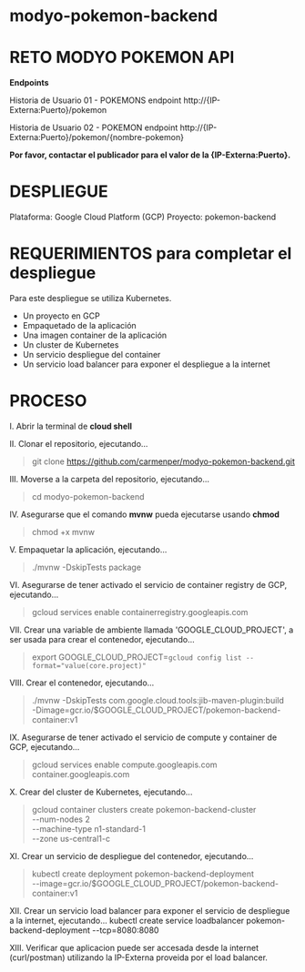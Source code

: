 # modyo-pokemon-backend

# RETO MODYO POKEMON API

**Endpoints**

Historia de Usuario 01 - POKEMONS endpoint
http://{IP-Externa:Puerto}/pokemon

Historia de Usuario 02 - POKEMON endpoint
http://{IP-Externa:Puerto}/pokemon/{nombre-pokemon}

**Por favor, contactar el publicador para el valor de la {IP-Externa:Puerto}.**

# DESPLIEGUE

Plataforma: Google Cloud Platform (GCP)
Proyecto: pokemon-backend

# REQUERIMIENTOS para completar el despliegue
Para este despliegue se utiliza Kubernetes.
- Un proyecto en GCP
- Empaquetado de la aplicación
- Una imagen container de la aplicación
- Un cluster de Kubernetes
- Un servicio despliegue del container
- Un servicio load balancer para exponer el despliegue a la internet

# PROCESO

I. Abrir la terminal de **cloud shell**

II. Clonar el repositorio, ejecutando...
> git clone https://github.com/carmenper/modyo-pokemon-backend.git

III. Moverse a la carpeta del repositorio, ejecutando...
> cd modyo-pokemon-backend

IV. Asegurarse que el comando **mvnw** pueda ejecutarse usando **chmod**
> chmod +x mvnw

V. Empaquetar la aplicación, ejecutando...
> ./mvnw -DskipTests package

VI. Asegurarse de tener activado el servicio de container registry de GCP, ejecutando...
> gcloud services enable containerregistry.googleapis.com

VII. Crear una variable de ambiente llamada 'GOOGLE_CLOUD_PROJECT', a ser usada para crear el contenedor, ejecutando...
> export GOOGLE_CLOUD_PROJECT=`gcloud config list --format="value(core.project)"`

VIII. Crear el contenedor, ejecutando...
> ./mvnw -DskipTests com.google.cloud.tools:jib-maven-plugin:build \
>  -Dimage=gcr.io/$GOOGLE_CLOUD_PROJECT/pokemon-backend-container:v1

IX. Asegurarse de tener activado el servicio de compute y container de GCP, ejecutando...
> gcloud services enable compute.googleapis.com container.googleapis.com

X. Crear del cluster de Kubernetes, ejecutando...
> gcloud container clusters create pokemon-backend-cluster \
>  --num-nodes 2 \
>  --machine-type n1-standard-1 \
>  --zone us-central1-c

XI. Crear un servicio de despliegue del contenedor, ejecutando...
> kubectl create deployment pokemon-backend-deployment \
>  --image=gcr.io/$GOOGLE_CLOUD_PROJECT/pokemon-backend-container:v1

XII. Crear un servicio load balancer para exponer el servicio de despliegue a la internet, ejecutando...
kubectl create service loadbalancer pokemon-backend-deployment --tcp=8080:8080

XIII. Verificar que aplicacion puede ser accesada desde la internet (curl/postman) utilizando la IP-Externa proveida por el load balancer.


